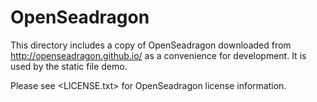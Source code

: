 # OpenSeadragon

This directory includes a copy of OpenSeadragon downloaded from
<http://openseadragon.github.io/> as a convenience for development.
It is used by the static file demo.

Please see <LICENSE.txt> for OpenSeadragon license information.
